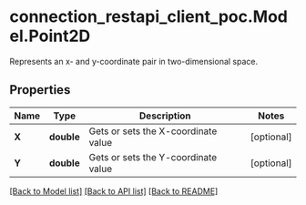 # connection_restapi_client_poc.Model.Point2D
Represents an x- and y-coordinate pair in two-dimensional space.

## Properties

Name | Type | Description | Notes
------------ | ------------- | ------------- | -------------
**X** | **double** | Gets or sets the X-coordinate value | [optional] 
**Y** | **double** | Gets or sets the Y-coordinate value | [optional] 

[[Back to Model list]](../README.md#documentation-for-models) [[Back to API list]](../README.md#documentation-for-api-endpoints) [[Back to README]](../README.md)


